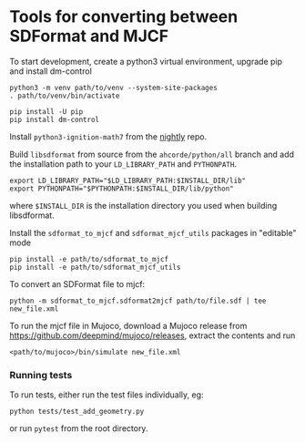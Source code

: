 # Tools for converting between SDFormat and MJCF

To start development, create a python3 virtual environment, upgrade pip and
install dm-control

```
python3 -m venv path/to/venv --system-site-packages
. path/to/venv/bin/activate

pip install -U pip
pip install dm-control
```

Install `python3-ignition-math7` from the
[nightly](https://gazebosim.org/docs/all/release#type-of-releases) repo.

Build `libsdformat` from source from the `ahcorde/python/all` branch and add
the installation path to your `LD_LIBRARY_PATH` and `PYTHONPATH`.

```
export LD_LIBRARY_PATH="$LD_LIBRARY_PATH:$INSTALL_DIR/lib"
export PYTHONPATH="$PYTHONPATH:$INSTALL_DIR/lib/python"
```

where `$INSTALL_DIR` is the installation directory you used when building
libsdformat.

Install the `sdformat_to_mjcf` and `sdformat_mjcf_utils` packages in "editable" mode

```
pip install -e path/to/sdformat_to_mjcf
pip install -e path/to/sdformat_mjcf_utils
```

To convert an SDFormat file to mjcf:

```
python -m sdformat_to_mjcf.sdformat2mjcf path/to/file.sdf | tee new_file.xml
```

To run the mjcf file in Mujoco, download a Mujoco release from https://github.com/deepmind/mujoco/releases, extract the contents and run

```
<path/to/mujoco>/bin/simulate new_file.xml
```

### Running tests


To run tests, either run the test files individually, eg:

```
python tests/test_add_geometry.py
```

or run `pytest` from the root directory.
